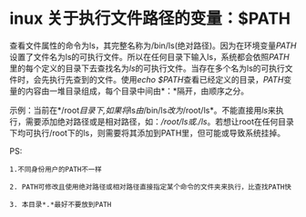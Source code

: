 # inux 关于执行文件路径的变量：$PATH

​        查看文件属性的命令为ls，其完整名称为/bin/ls(绝对路径)。因为在环境变量*PATH*设置了文件名为ls的可执行文件。所以在任何目录下输入ls，系统都会依照*PATH*里的每个定义的目录下去查找名为*ls*的可执行文件。当存在多个名为ls的可执行文件时，会先执行先查到的文件。使用*echo $PATH*查看已经定义的目录，*PATH*变量的内容由一堆目录组成，每个目录中间由*：*隔开，由顺序之分。

​        示例：当前在*/root*目录下,如果将*ls*由*/bin/ls*改为*/root/ls*。不能直接用*ls*来执行，需要添加绝对路径或是相对路径，如：*/root/ls或./ls*。若想让root在任何目录下均可执行/root下的ls，则需要将其添加到PATH里，但可能或导致系统挂掉。

 PS: 

    1.不同身份用户的PATH不一样
    
    2. PATH可修改且使用绝对路径或相对路径直接指定某个命令的文件夹来执行，比查找PATH快
    
    3. 本目录*.*最好不要放到PATH

